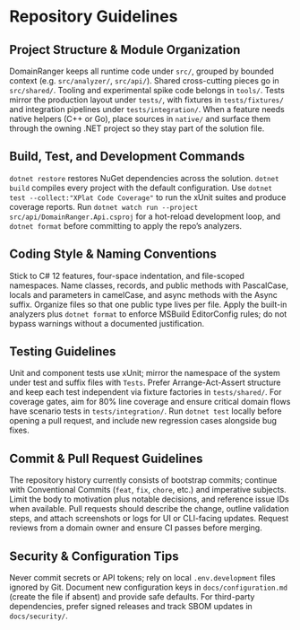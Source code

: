 # Repository Guidelines

## Project Structure & Module Organization
DomainRanger keeps all runtime code under `src/`, grouped by bounded context (e.g. `src/analyzer/`, `src/api/`). Shared cross-cutting pieces go in `src/shared/`. Tooling and experimental spike code belongs in `tools/`. Tests mirror the production layout under `tests/`, with fixtures in `tests/fixtures/` and integration pipelines under `tests/integration/`. When a feature needs native helpers (C++ or Go), place sources in `native/` and surface them through the owning .NET project so they stay part of the solution file.

## Build, Test, and Development Commands
`dotnet restore` restores NuGet dependencies across the solution. `dotnet build` compiles every project with the default configuration. Use `dotnet test --collect:"XPlat Code Coverage"` to run the xUnit suites and produce coverage reports. Run `dotnet watch run --project src/api/DomainRanger.Api.csproj` for a hot-reload development loop, and `dotnet format` before committing to apply the repo’s analyzers.

## Coding Style & Naming Conventions
Stick to C# 12 features, four-space indentation, and file-scoped namespaces. Name classes, records, and public methods with PascalCase, locals and parameters in camelCase, and async methods with the Async suffix. Organize files so that one public type lives per file. Apply the built-in analyzers plus `dotnet format` to enforce MSBuild EditorConfig rules; do not bypass warnings without a documented justification.

## Testing Guidelines
Unit and component tests use xUnit; mirror the namespace of the system under test and suffix files with `Tests`. Prefer Arrange-Act-Assert structure and keep each test independent via fixture factories in `tests/shared/`. For coverage gates, aim for 80% line coverage and ensure critical domain flows have scenario tests in `tests/integration/`. Run `dotnet test` locally before opening a pull request, and include new regression cases alongside bug fixes.

## Commit & Pull Request Guidelines
The repository history currently consists of bootstrap commits; continue with Conventional Commits (`feat`, `fix`, `chore`, etc.) and imperative subjects. Limit the body to motivation plus notable decisions, and reference issue IDs when available. Pull requests should describe the change, outline validation steps, and attach screenshots or logs for UI or CLI-facing updates. Request reviews from a domain owner and ensure CI passes before merging.

## Security & Configuration Tips
Never commit secrets or API tokens; rely on local `.env.development` files ignored by Git. Document new configuration keys in `docs/configuration.md` (create the file if absent) and provide safe defaults. For third-party dependencies, prefer signed releases and track SBOM updates in `docs/security/`.
